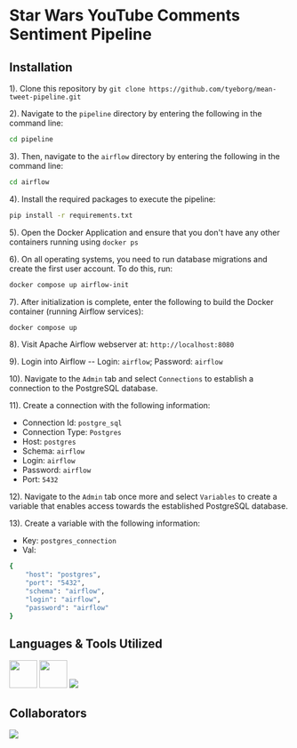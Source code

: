 # Star Wars YouTube Comments Sentiment Pipeline

## Installation
1). Clone this repository by `git clone https://github.com/tyeborg/mean-tweet-pipeline.git`

2). Navigate to the `pipeline` directory by entering the following in the command line: 
```bash
cd pipeline
```
3). Then, navigate to the `airflow` directory by entering the following in the command line:
```bash
cd airflow
```
4). Install the required packages to execute the pipeline:
```bash
pip install -r requirements.txt
```
5). Open the Docker Application and ensure that you don't have any other containers running using `docker ps`

6). On all operating systems, you need to run database migrations and create the first user account. To do this, run:
```bash
docker compose up airflow-init
```

7). After initialization is complete, enter the following to build the Docker container (running Airflow services):
```bash
docker compose up
```
8). Visit Apache Airflow webserver at: `http://localhost:8080`

9). Login into Airflow -- Login: `airflow`; Password: `airflow`

10). Navigate to the `Admin` tab and select `Connections` to establish a connection to the PostgreSQL database.

11). Create a connection with the following information:
* Connection Id: `postgre_sql`
* Connection Type: `Postgres`
* Host: `postgres`
* Schema: `airflow`
* Login: `airflow`
* Password: `airflow`
* Port: `5432`

12). Navigate to the `Admin` tab once more and select `Variables` to create a variable that enables access towards the established PostgreSQL database.

13). Create a variable with the following information:
* Key: `postgres_connection`
* Val: 
```bash
{
    "host": "postgres",
    "port": "5432",
    "schema": "airflow",
    "login": "airflow",
    "password": "airflow"
}
```

## Languages & Tools Utilized
<p float="left">
  <img src="https://user-images.githubusercontent.com/96035297/235001126-5f0e5b3e-07af-45f1-8b03-0b303209a3bb.png" height="50" width="50" />
  <img src="https://user-images.githubusercontent.com/96035297/235001916-32b5b3db-8331-43c6-8356-90217de5e45a.svg" height="50" width="50" />
  <a href="https://skillicons.dev">
    <img src="https://skillicons.dev/icons?i=docker,python,git,vscode" />
  </a>
</p>

## Collaborators
<a href="https://github.com/tyeborg/star-wars-youtube-comments-pipeline/graphs/contributors">
  <img src="https://contrib.rocks/image?repo=tyeborg/star-wars-youtube-comments-pipeline" />
</a>
